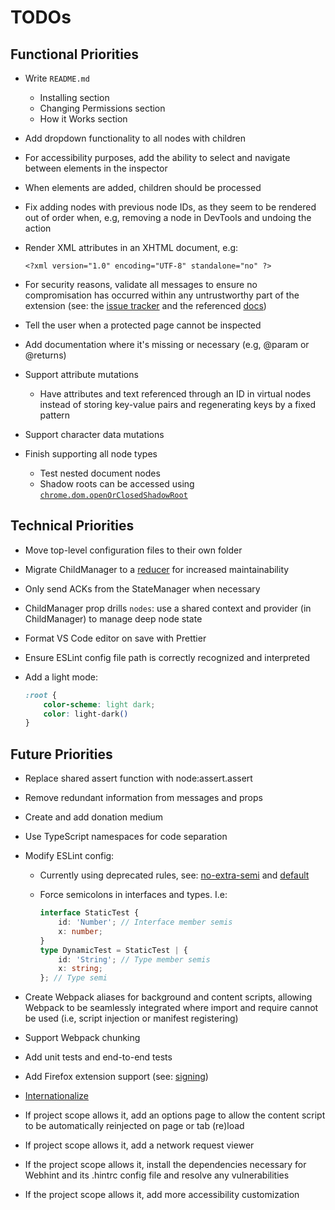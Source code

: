 # TODOs

## Functional Priorities

- Write `README.md`
  - Installing section
  - Changing Permissions section
  - How it Works section
- Add dropdown functionality to all nodes with children
- For accessibility purposes, add the ability
  to select and navigate between elements in the inspector
- When elements are added, children should be processed
- Fix adding nodes with previous node IDs, as they seem to be rendered
  out of order when, e.g, removing a node in DevTools and undoing the action
- Render XML attributes in an XHTML document, e.g:
  
  ```xhtml
  <?xml version="1.0" encoding="UTF-8" standalone="no" ?>
  ```

- For security reasons, validate all messages to ensure no compromisation
  has occurred within any untrustworthy part of the extension
  (see: the [issue tracker](https://issuetracker.google.com/issues/311491887)
  and the referenced
  [docs](https://chromium.googlesource.com/chromium/src/+/refs/heads/main/docs/security/compromised-renderers.md#Messaging))
- Tell the user when a protected page cannot be inspected
- Add documentation where it's missing or necessary (e.g, @param or @returns)
- Support attribute mutations
  - Have attributes and text referenced through an ID in virtual nodes instead
    of storing key-value pairs and regenerating keys by a fixed pattern
- Support character data mutations
- Finish supporting all node types
  - Test nested document nodes
  - Shadow roots can be accessed using
  [`chrome.dom.openOrClosedShadowRoot`](https://developer.chrome.com/docs/extensions/reference/api/dom?hl=en#method-openOrClosedShadowRoot)

## Technical Priorities

- Move top-level configuration files to their own folder
- Migrate ChildManager to a
  [reducer](https://react.dev/learn/extracting-state-logic-into-a-reducer)
  for increased maintainability
- Only send ACKs from the StateManager when necessary
- ChildManager prop drills `nodes`:
  use a shared context and provider (in ChildManager) to manage deep node state
- Format VS Code editor on save with Prettier
- Ensure ESLint config file path is correctly recognized and interpreted
- Add a light mode:
  
  ```css
  :root {
      color-scheme: light dark;
      color: light-dark()
  }
  ```

## Future Priorities

- Replace shared assert function with node:assert.assert
- Remove redundant information from messages and props
- Create and add donation medium
- Use TypeScript namespaces for code separation
- Modify ESLint config:
  - Currently using deprecated rules, see:
    [no-extra-semi](https://eslint.org/docs/latest/rules/no-extra-semi) and
    [default](https://eslint.style/packages/default)
  - Force semicolons in interfaces and types. I.e:
  
    ```ts
    interface StaticTest {
        id: 'Number'; // Interface member semis
        x: number;
    }
    type DynamicTest = StaticTest | {
        id: 'String'; // Type member semis
        x: string;
    }; // Type semi
    ```
  
- Create Webpack aliases for background and content scripts, allowing Webpack
  to be seamlessly integrated where import and require cannot be used
  (i.e, script injection or manifest registering)
- Support Webpack chunking
- Add unit tests and end-to-end tests
- Add Firefox extension support (see: [signing](https://extensionworkshop.com/documentation/publish/))
- [Internationalize](https://developer.chrome.com/docs/extensions/reference/api/i18n)
- If project scope allows it, add an options page to allow the content script
  to be automatically reinjected on page or tab (re)load
- If project scope allows it, add a network request viewer
- If the project scope allows it, install the dependencies necessary for Webhint
  and its .hintrc config file and resolve any vulnerabilities
- If the project scope allows it, add more accessibility customization
